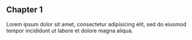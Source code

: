 ## Chapter 1

Lorem ipsum dolor sit amet, consectetur adipisicing elit, sed do eiusmod tempor incididunt ut labore
et dolore magna aliqua. 
